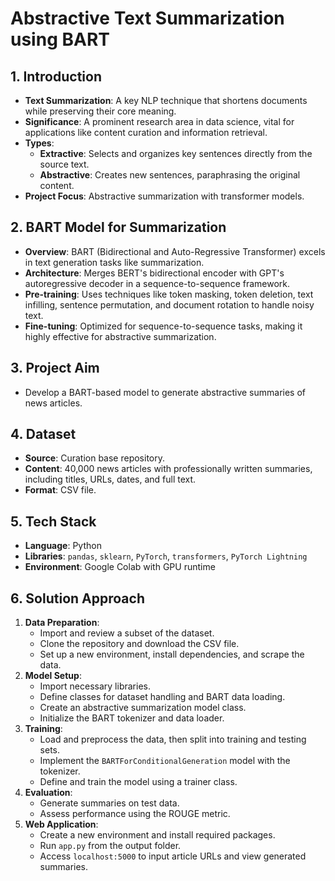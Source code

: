 # Abstractive Text Summarization using BART

## 1. Introduction
- **Text Summarization**: A key NLP technique that shortens documents while preserving their core meaning.
- **Significance**: A prominent research area in data science, vital for applications like content curation and information retrieval.
- **Types**:
  - **Extractive**: Selects and organizes key sentences directly from the source text.
  - **Abstractive**: Creates new sentences, paraphrasing the original content.
- **Project Focus**: Abstractive summarization with transformer models.

## 2. BART Model for Summarization
- **Overview**: BART (Bidirectional and Auto-Regressive Transformer) excels in text generation tasks like summarization.
- **Architecture**: Merges BERT's bidirectional encoder with GPT's autoregressive decoder in a sequence-to-sequence framework.
- **Pre-training**: Uses techniques like token masking, token deletion, text infilling, sentence permutation, and document rotation to handle noisy text.
- **Fine-tuning**: Optimized for sequence-to-sequence tasks, making it highly effective for abstractive summarization.

## 3. Project Aim
- Develop a BART-based model to generate abstractive summaries of news articles.

## 4. Dataset
- **Source**: Curation base repository.
- **Content**: 40,000 news articles with professionally written summaries, including titles, URLs, dates, and full text.
- **Format**: CSV file.

## 5. Tech Stack
- **Language**: Python
- **Libraries**: `pandas`, `sklearn`, `PyTorch`, `transformers`, `PyTorch Lightning`
- **Environment**: Google Colab with GPU runtime

## 6. Solution Approach
1. **Data Preparation**:
   - Import and review a subset of the dataset.
   - Clone the repository and download the CSV file.
   - Set up a new environment, install dependencies, and scrape the data.
2. **Model Setup**:
   - Import necessary libraries.
   - Define classes for dataset handling and BART data loading.
   - Create an abstractive summarization model class.
   - Initialize the BART tokenizer and data loader.
3. **Training**:
   - Load and preprocess the data, then split into training and testing sets.
   - Implement the `BARTForConditionalGeneration` model with the tokenizer.
   - Define and train the model using a trainer class.
4. **Evaluation**:
   - Generate summaries on test data.
   - Assess performance using the ROUGE metric.
5. **Web Application**:
   - Create a new environment and install required packages.
   - Run `app.py` from the output folder.
   - Access `localhost:5000` to input article URLs and view generated summaries.
